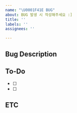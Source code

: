 ```yaml
---
name: "\U0001F41E BUG"
about: BUG 발생 시 작성해주세요 :]
title: ''
labels: ''
assignees: ''

---
```


## Bug Description

## To-Do
- [ ]
- [ ]

## ETC
